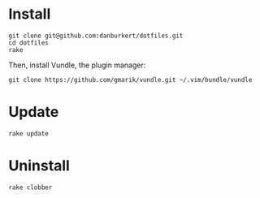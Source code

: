 # Install

    git clone git@github.com:danburkert/dotfiles.git
    cd dotfiles
    rake

Then, install Vundle, the plugin manager:

    git clone https://github.com/gmarik/vundle.git ~/.vim/bundle/vundle

# Update
    rake update

# Uninstall
    rake clobber
